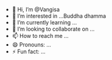 - 👋 Hi, I’m @Vangisa
- 👀 I’m interested in ...Buddha dhamma
- 🌱 I’m currently learning ...
- 💞️ I’m looking to collaborate on ...
- 📫 How to reach me ...
- 😄 Pronouns: ...
- ⚡ Fun fact: ...

<!---
Vangisa/Vangisa is a ✨ special ✨ repository because its `README.md` (this file) appears on your GitHub profile.
You can click the Preview link to take a look at your changes.
--->
